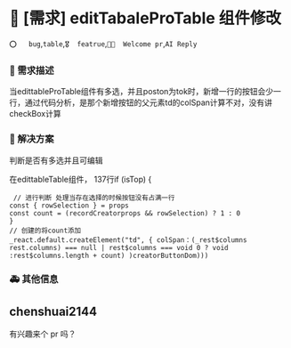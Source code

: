 # 👑 [需求] editTabaleProTable 组件修改

`⭕️   bug`,`table`,`🎖️  featrue`,`👏🏻  Welcome pr`,`AI Reply`

### 🥰 需求描述

<!--
详细地描述需求，让大家都能理解
-->

当edittableProTable组件有多选，并且poston为tok时，新增一行的按钮会少一行，通过代码分析，是那个新增按钮的父元素td的colSpan计算不对，没有讲checkBox计算

### 🧐 解决方案

判断是否有多选并且可编辑

<!--
如果你有解决方案，在这里清晰地阐述
-->

在edittableTable组件， 137行if (isTop) {

```
 // 进行判断 处理当存在选择的时候按钮没有占满一行
const { rowSelection } = props
const count = (recordCreatorprops && rowSelection) ? 1 : 0
}
// 创建的将count添加
_react.default.createElement("td", { colSpan：(_rest$columns rest.columns) === null | rest$columns === void 0 ? void :rest$columns.length + count) )creatorButtonDom)))
```

### 🚑 其他信息

<!--
如截图等其他信息可以贴在这里
-->

## chenshuai2144

有兴趣来个 pr 吗？
